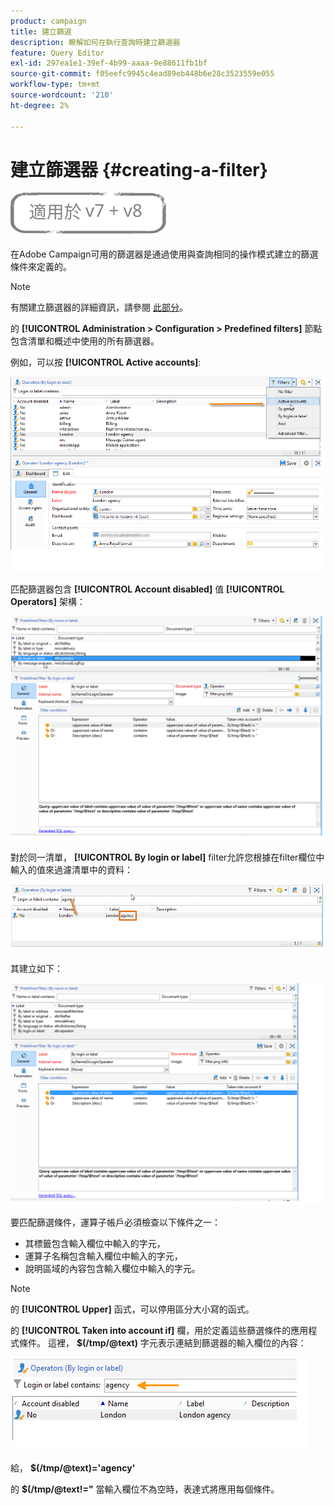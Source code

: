 ```yaml
---
product: campaign
title: 建立篩選
description: 瞭解如何在執行查詢時建立篩選器
feature: Query Editor
exl-id: 297ea1e1-39ef-4b99-aaaa-9e88611fb1bf
source-git-commit: f05eefc9945c4ead89eb448b6e28c3523559e055
workflow-type: tm+mt
source-wordcount: '210'
ht-degree: 2%

---
```


# 建立篩選器 {#creating-a-filter}

![](../../assets/common.svg)

在Adobe Campaign可用的篩選器是通過使用與查詢相同的操作模式建立的篩選條件來定義的。

>[!NOTE]
>
>有關建立篩選器的詳細資訊，請參閱 [此部分](../../platform/using/filtering-options.md)。

的 **[!UICONTROL Administration > Configuration > Predefined filters]** 節點包含清單和概述中使用的所有篩選器。

例如，可以按 **[!UICONTROL Active accounts]**:

![](assets/query_editor_filter_sample_1.png)

匹配篩選器包含 **[!UICONTROL Account disabled]** 值 **[!UICONTROL Operators]** 架構：

![](assets/query_editor_filter_sample_2.png)

對於同一清單， **[!UICONTROL By login or label]** filter允許您根據在filter欄位中輸入的值來過濾清單中的資料：

![](assets/query_editor_filter_sample_3.png)

其建立如下：

![](assets/query_editor_filter_sample_4.png)

要匹配篩選條件，運算子帳戶必須檢查以下條件之一：

* 其標籤包含輸入欄位中輸入的字元，
* 運算子名稱包含輸入欄位中輸入的字元，
* 說明區域的內容包含輸入欄位中輸入的字元。

>[!NOTE]
>
>的 **[!UICONTROL Upper]** 函式，可以停用區分大小寫的函式。

的 **[!UICONTROL Taken into account if]** 欄，用於定義這些篩選條件的應用程式條件。 這裡， **$(/tmp/@text)** 字元表示連結到篩選器的輸入欄位的內容：

![](assets/query_editor_filter_sample_5.png)

給， **$(/tmp/@text)=&#39;agency&#39;**

的 **$(/tmp/@text!=&quot;** 當輸入欄位不為空時，表達式將應用每個條件。

